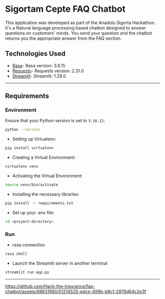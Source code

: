 # Sigortam Cepte FAQ Chatbot

This application was developed as part of the Anadolu Sigorta Hackathon. It's a Natural language processing based chatbot designed to answer questions on customers' minds. You send your question and the chatbot returns you the appropriate answer from the FAQ section.

## Technologies Used

- [Rasa](https://rasa.com/docs/rasa/)- Rasa version: 3.6.15
- [Requests](https://requests.readthedocs.io/en/latest/user/quickstart.html)- Requests version: 2.31.0
- [Streamlit](https://docs.streamlit.io/library/get-started)- Streamlit: 1.29.0

---

## Requirements

### Environment

Ensure that your Python version is set to `3.10.12`:

```bash
python --version
```

- Setting up Virtualenv:

```bash
pip install virtualenv
```
- Creating a Virtual Environment:
```bash
virtualenv venv
```
- Activating the Virtual Environment:
```bash
source venv/bin/activate
```
- Installing the necessary libraries:
```bash
pip install -r requirements.txt
```
- Set up your .env file:

```bash
cd <project-directory>
```

### Run
- rasa connection
```bash
rasa shell
```
- Launch the Streamlit server in another terminal
```bash
streamlit run app.py
```
---


https://github.com/Hack-the-Insurance/faq-chatbot/assets/88631980/01214525-edce-499b-b8c1-2978d64c2e3f




